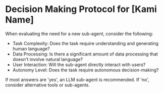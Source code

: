 # Decision Making Protocol for [Kami Name]

When evaluating the need for a new sub-agent, consider the following:

- Task Complexity: Does the task require understanding and generating human language?
- Data Processing: Is there a significant amount of data processing that doesn't involve natural language?
- User Interaction: Will the sub-agent directly interact with users?
- Autonomy Level: Does the task require autonomous decision-making?

If most answers are 'yes', an LLM sub-agent is recommended. If 'no', consider alternative tools or sub-agents.
